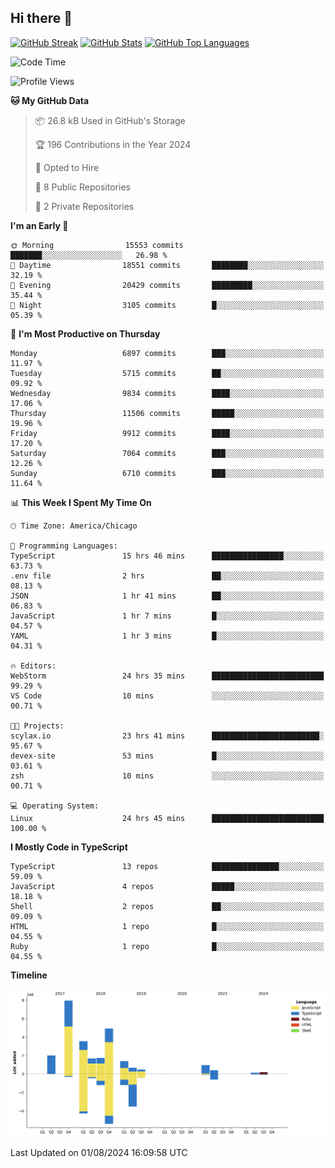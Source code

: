 ## Hi there 👋

<!--
- 🔭 I’m currently working on ...
- 🌱 I’m currently learning ...
- 👯 I’m looking to collaborate on ...
- 🤔 I’m looking for help with ...
- 💬 Ask me about ...
- 📫 How to reach me: ...
- 😄 Pronouns: ...
- ⚡ Fun fact: ...
-->

[![GitHub Streak](https://github-readme-streak-stats.herokuapp.com?user=jameswlane&theme=tokyonight)](https://git.io/streak-stats)
[![GitHub Stats](https://github-readme-stats.vercel.app/api?username=jameswlane&show_icons=true&theme=tokyonight)](https://github-readme-stats.vercel.app)
[![GitHub Top Languages](https://github-readme-stats.vercel.app/api/top-langs?username=jameswlane&show_icons=true&locale=en&layout=compact&theme=tokyonight)](https://github-readme-stats.vercel.app)


<!--START_SECTION:waka-->
![Code Time](http://img.shields.io/badge/Code%20Time-24%20hrs%2054%20mins-blue)

![Profile Views](http://img.shields.io/badge/Profile%20Views-78-blue)

**🐱 My GitHub Data** 

> 📦 26.8 kB Used in GitHub's Storage 
 > 
> 🏆 196 Contributions in the Year 2024
 > 
> 💼 Opted to Hire
 > 
> 📜 8 Public Repositories 
 > 
> 🔑 2 Private Repositories 
 > 
**I'm an Early 🐤** 

```text
🌞 Morning                15553 commits       ███████░░░░░░░░░░░░░░░░░░   26.98 % 
🌆 Daytime                18551 commits       ████████░░░░░░░░░░░░░░░░░   32.19 % 
🌃 Evening                20429 commits       █████████░░░░░░░░░░░░░░░░   35.44 % 
🌙 Night                  3105 commits        █░░░░░░░░░░░░░░░░░░░░░░░░   05.39 % 
```
📅 **I'm Most Productive on Thursday** 

```text
Monday                   6897 commits        ███░░░░░░░░░░░░░░░░░░░░░░   11.97 % 
Tuesday                  5715 commits        ██░░░░░░░░░░░░░░░░░░░░░░░   09.92 % 
Wednesday                9834 commits        ████░░░░░░░░░░░░░░░░░░░░░   17.06 % 
Thursday                 11506 commits       █████░░░░░░░░░░░░░░░░░░░░   19.96 % 
Friday                   9912 commits        ████░░░░░░░░░░░░░░░░░░░░░   17.20 % 
Saturday                 7064 commits        ███░░░░░░░░░░░░░░░░░░░░░░   12.26 % 
Sunday                   6710 commits        ███░░░░░░░░░░░░░░░░░░░░░░   11.64 % 
```


📊 **This Week I Spent My Time On** 

```text
🕑︎ Time Zone: America/Chicago

💬 Programming Languages: 
TypeScript               15 hrs 46 mins      ████████████████░░░░░░░░░   63.73 % 
.env file                2 hrs               ██░░░░░░░░░░░░░░░░░░░░░░░   08.13 % 
JSON                     1 hr 41 mins        ██░░░░░░░░░░░░░░░░░░░░░░░   06.83 % 
JavaScript               1 hr 7 mins         █░░░░░░░░░░░░░░░░░░░░░░░░   04.57 % 
YAML                     1 hr 3 mins         █░░░░░░░░░░░░░░░░░░░░░░░░   04.31 % 

🔥 Editors: 
WebStorm                 24 hrs 35 mins      █████████████████████████   99.29 % 
VS Code                  10 mins             ░░░░░░░░░░░░░░░░░░░░░░░░░   00.71 % 

🐱‍💻 Projects: 
scylax.io                23 hrs 41 mins      ████████████████████████░   95.67 % 
devex-site               53 mins             █░░░░░░░░░░░░░░░░░░░░░░░░   03.61 % 
zsh                      10 mins             ░░░░░░░░░░░░░░░░░░░░░░░░░   00.71 % 

💻 Operating System: 
Linux                    24 hrs 45 mins      █████████████████████████   100.00 % 
```

**I Mostly Code in TypeScript** 

```text
TypeScript               13 repos            ███████████████░░░░░░░░░░   59.09 % 
JavaScript               4 repos             █████░░░░░░░░░░░░░░░░░░░░   18.18 % 
Shell                    2 repos             ██░░░░░░░░░░░░░░░░░░░░░░░   09.09 % 
HTML                     1 repo              █░░░░░░░░░░░░░░░░░░░░░░░░   04.55 % 
Ruby                     1 repo              █░░░░░░░░░░░░░░░░░░░░░░░░   04.55 % 
```



**Timeline**

![Lines of Code chart](https://raw.githubusercontent.com/jameswlane/jameswlane/main/assets/bar_graph.png)


 Last Updated on 01/08/2024 16:09:58 UTC
<!--END_SECTION:waka-->
